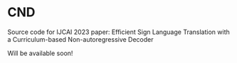 # CND

Source code for IJCAI 2023 paper: Efficient Sign Language Translation with a Curriculum-based Non-autoregressive Decoder

Will be available soon!
